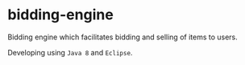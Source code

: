 # bidding-engine
Bidding engine which facilitates bidding and selling of items to users.

Developing using `Java 8` and `Eclipse`.
